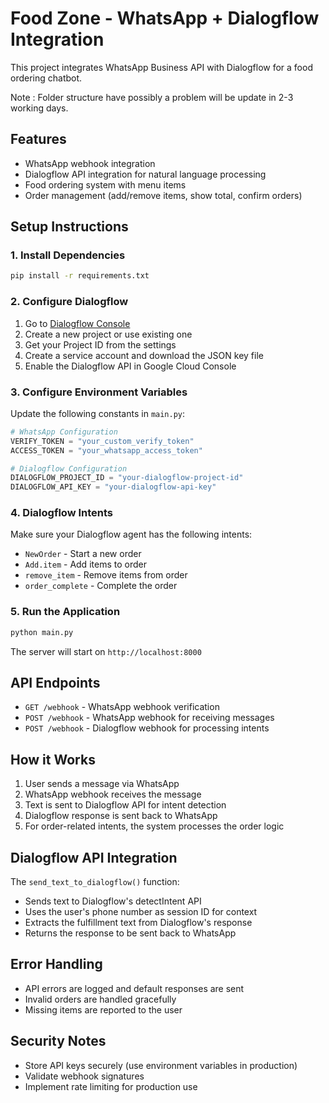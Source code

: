 # Food Zone - WhatsApp + Dialogflow Integration

This project integrates WhatsApp Business API with Dialogflow for a food ordering chatbot.

Note : Folder structure have possibly a problem will be update in 2-3 working days. 

## Features

- WhatsApp webhook integration
- Dialogflow API integration for natural language processing
- Food ordering system with menu items
- Order management (add/remove items, show total, confirm orders)

## Setup Instructions

### 1. Install Dependencies

```bash
pip install -r requirements.txt
```

### 2. Configure Dialogflow

1. Go to [Dialogflow Console](https://dialogflow.cloud.google.com/)
2. Create a new project or use existing one
3. Get your Project ID from the settings
4. Create a service account and download the JSON key file
5. Enable the Dialogflow API in Google Cloud Console

### 3. Configure Environment Variables

Update the following constants in `main.py`:

```python
# WhatsApp Configuration
VERIFY_TOKEN = "your_custom_verify_token"
ACCESS_TOKEN = "your_whatsapp_access_token"

# Dialogflow Configuration
DIALOGFLOW_PROJECT_ID = "your-dialogflow-project-id"
DIALOGFLOW_API_KEY = "your-dialogflow-api-key"
```

### 4. Dialogflow Intents

Make sure your Dialogflow agent has the following intents:
- `NewOrder` - Start a new order
- `Add.item` - Add items to order
- `remove_item` - Remove items from order
- `order_complete` - Complete the order

### 5. Run the Application

```bash
python main.py
```

The server will start on `http://localhost:8000`

## API Endpoints

- `GET /webhook` - WhatsApp webhook verification
- `POST /webhook` - WhatsApp webhook for receiving messages
- `POST /webhook` - Dialogflow webhook for processing intents

## How it Works

1. User sends a message via WhatsApp
2. WhatsApp webhook receives the message
3. Text is sent to Dialogflow API for intent detection
4. Dialogflow response is sent back to WhatsApp
5. For order-related intents, the system processes the order logic

## Dialogflow API Integration

The `send_text_to_dialogflow()` function:
- Sends text to Dialogflow's detectIntent API
- Uses the user's phone number as session ID for context
- Extracts the fulfillment text from Dialogflow's response
- Returns the response to be sent back to WhatsApp

## Error Handling

- API errors are logged and default responses are sent
- Invalid orders are handled gracefully
- Missing items are reported to the user

## Security Notes

- Store API keys securely (use environment variables in production)
- Validate webhook signatures
- Implement rate limiting for production use


